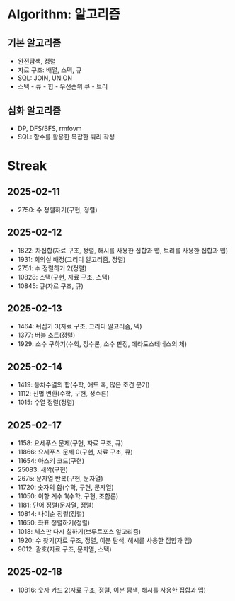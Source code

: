 # Algorithm: 알고리즘
## 기본 알고리즘
- 완전탐색, 정렬
- 자료 구조: 배열, 스택, 큐
- SQL: JOIN, UNION
- 스택 - 큐 - 힙 - 우선순위 큐 - 트리
## 심화 알고리즘
- DP, DFS/BFS, rmfovm
- SQL: 함수를 활용한 복잡한 쿼리 작성

# Streak
## 2025-02-11
- 2750: 수 정렬하기(구현, 정렬)
## 2025-02-12
- 1822: 차집합(자료 구조, 정렬, 해시를 사용한 집합과 맵, 트리를 사용한 집합과 맵)
- 1931: 회의실 배정(그리디 알고리즘, 정렬)
- 2751: 수 정렬하기 2(정렬)
- 10828: 스택(구현, 자료 구조, 스택)
- 10845: 큐(자료 구조, 큐)
## 2025-02-13
- 1464: 뒤집기 3(자료 구조, 그리디 알고리즘, 덱)
- 1377: 버블 소트(정렬)
- 1929: 소수 구하기(수학, 정수론, 소수 판정, 에라토스테네스의 체)
## 2025-02-14
- 1419: 등차수열의 합(수학, 애드 혹, 많은 조건 분기)
- 1112: 진법 변환(수학, 구현, 정수론)
- 1015: 수열 정렬(정렬)
## 2025-02-17
- 1158: 요세푸스 문제(구현, 자료 구조, 큐)
- 11866: 요세푸스 문제 0(구현, 자료 구조, 큐)
- 11654: 아스키 코드(구현)
- 25083: 새싹(구현)
- 2675: 문자열 반복(구현, 문자열)
- 11720: 숫자의 합(수학, 구현, 문자열)
- 11050: 이항 계수 1(수학, 구현, 조합론)
- 1181: 단어 정렬(문자열, 정렬)
- 10814: 나이순 정렬(정렬)
- 11650: 좌표 정렬하기(정렬)
- 1018: 체스판 다시 칠하기(브루트포스 알고리즘)
- 1920: 수 찾기(자료 구조, 정렬, 이분 탐색, 해시를 사용한 집합과 맵)
- 9012: 괄호(자료 구조, 문자열, 스택)
## 2025-02-18
- 10816: 숫자 카드 2(자료 구조, 정렬, 이분 탐색, 해시를 사용한 집합과 맵)
